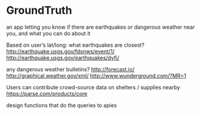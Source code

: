 # GroundTruth
an app letting you know if there are earthquakes or dangerous weather near you, and what you can do about it


Based on user’s lat/long:
what earthquakes are closest?
http://earthquake.usgs.gov/fdsnws/event/1/
http://earthquake.usgs.gov/earthquakes/dyfi/

any dangerous weather bulletins?
http://forecast.io/
http://graphical.weather.gov/xml/
http://www.wunderground.com/?MR=1

Users can contribute crowd-source data on shelters / supplies nearby
https://parse.com/products/core


design
functions that do the queries to apies
